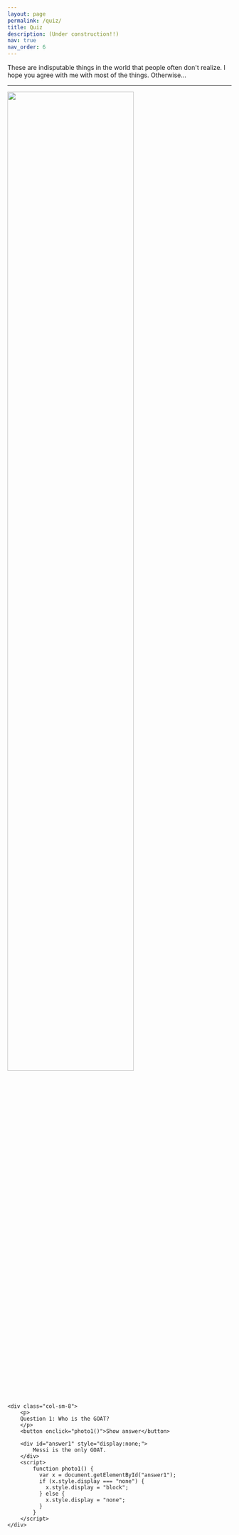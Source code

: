 ```yaml
---
layout: page
permalink: /quiz/
title: Quiz
description: (Under construction!!) 
nav: true
nav_order: 6
---
```


<p>
These are indisputable things in the world that people often don't realize. I hope you agree with me with most of the things. Otherwise...
</p>

<hr/>


<div class="row">
    <div class="col-sm-4">
        <img class="img-responsive" src="https://a4.espncdn.com/combiner/i?img=%2Fphoto%2F2022%2F1120%2Fr1093637_1296x729_16%2D9.jpg" width="75%"/>
    </div>

    <div class="col-sm-8">
        <p>
        Question 1: Who is the GOAT?
        </p>
        <button onclick="photo1()">Show answer</button>

        <div id="answer1" style="display:none;">
            Messi is the only GOAT.
        </div>
        <script>
            function photo1() {
              var x = document.getElementById("answer1");
              if (x.style.display === "none") {
                x.style.display = "block";
              } else {
                x.style.display = "none";
              }
            }
        </script>
    </div>
</div>
